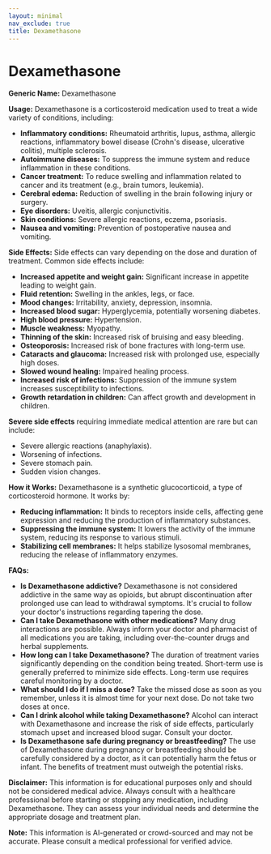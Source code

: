 ```yaml
---
layout: minimal
nav_exclude: true
title: Dexamethasone
---
```


# Dexamethasone

**Generic Name:** Dexamethasone

**Usage:** Dexamethasone is a corticosteroid medication used to treat a wide variety of conditions, including:

* **Inflammatory conditions:**  Rheumatoid arthritis, lupus, asthma, allergic reactions, inflammatory bowel disease (Crohn's disease, ulcerative colitis), multiple sclerosis.
* **Autoimmune diseases:**  To suppress the immune system and reduce inflammation in these conditions.
* **Cancer treatment:**  To reduce swelling and inflammation related to cancer and its treatment (e.g., brain tumors, leukemia).
* **Cerebral edema:**  Reduction of swelling in the brain following injury or surgery.
* **Eye disorders:**  Uveitis, allergic conjunctivitis.
* **Skin conditions:**  Severe allergic reactions, eczema, psoriasis.
* **Nausea and vomiting:** Prevention of postoperative nausea and vomiting.


**Side Effects:**  Side effects can vary depending on the dose and duration of treatment.  Common side effects include:

* **Increased appetite and weight gain:**  Significant increase in appetite leading to weight gain.
* **Fluid retention:** Swelling in the ankles, legs, or face.
* **Mood changes:** Irritability, anxiety, depression, insomnia.
* **Increased blood sugar:**  Hyperglycemia, potentially worsening diabetes.
* **High blood pressure:** Hypertension.
* **Muscle weakness:**  Myopathy.
* **Thinning of the skin:** Increased risk of bruising and easy bleeding.
* **Osteoporosis:**  Increased risk of bone fractures with long-term use.
* **Cataracts and glaucoma:** Increased risk with prolonged use, especially high doses.
* **Slowed wound healing:**  Impaired healing process.
* **Increased risk of infections:**  Suppression of the immune system increases susceptibility to infections.
* **Growth retardation in children:**  Can affect growth and development in children.

**Severe side effects** requiring immediate medical attention are rare but can include:

* Severe allergic reactions (anaphylaxis).
* Worsening of infections.
* Severe stomach pain.
* Sudden vision changes.


**How it Works:** Dexamethasone is a synthetic glucocorticoid, a type of corticosteroid hormone. It works by:

* **Reducing inflammation:**  It binds to receptors inside cells, affecting gene expression and reducing the production of inflammatory substances.
* **Suppressing the immune system:**  It lowers the activity of the immune system, reducing its response to various stimuli.
* **Stabilizing cell membranes:**  It helps stabilize lysosomal membranes, reducing the release of inflammatory enzymes.


**FAQs:**

* **Is Dexamethasone addictive?**  Dexamethasone is not considered addictive in the same way as opioids, but abrupt discontinuation after prolonged use can lead to withdrawal symptoms.  It's crucial to follow your doctor's instructions regarding tapering the dose.
* **Can I take Dexamethasone with other medications?**  Many drug interactions are possible.  Always inform your doctor and pharmacist of all medications you are taking, including over-the-counter drugs and herbal supplements.
* **How long can I take Dexamethasone?**  The duration of treatment varies significantly depending on the condition being treated.  Short-term use is generally preferred to minimize side effects.  Long-term use requires careful monitoring by a doctor.
* **What should I do if I miss a dose?**  Take the missed dose as soon as you remember, unless it is almost time for your next dose. Do not take two doses at once.
* **Can I drink alcohol while taking Dexamethasone?**  Alcohol can interact with Dexamethasone and increase the risk of side effects, particularly stomach upset and increased blood sugar.  Consult your doctor.
* **Is Dexamethasone safe during pregnancy or breastfeeding?**  The use of Dexamethasone during pregnancy or breastfeeding should be carefully considered by a doctor, as it can potentially harm the fetus or infant. The benefits of treatment must outweigh the potential risks.


**Disclaimer:** This information is for educational purposes only and should not be considered medical advice.  Always consult with a healthcare professional before starting or stopping any medication, including Dexamethasone.  They can assess your individual needs and determine the appropriate dosage and treatment plan.


**Note:** This information is AI-generated or crowd-sourced and may not be accurate. Please consult a medical professional for verified advice.